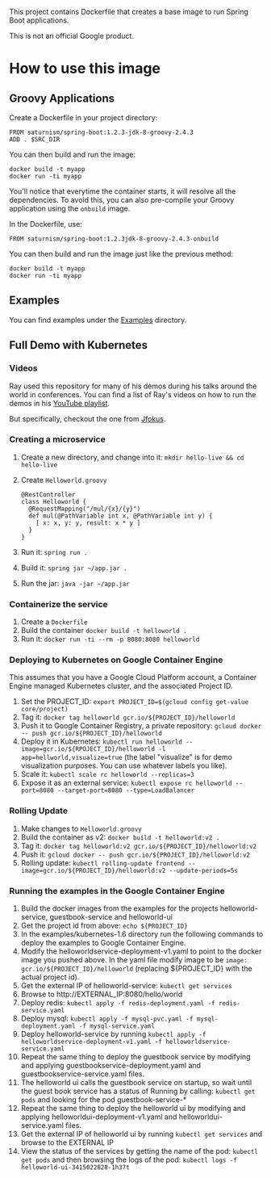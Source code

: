 This project contains Dockerfile that creates a base image to run Spring Boot applications.

This is not an official Google product.

How to use this image
=====================

Groovy Applications
-------------------
Create a Dockerfile in your project directory:

    FROM saturnism/spring-boot:1.2.3-jdk-8-groovy-2.4.3
    ADD . $SRC_DIR

You can then build and run the image:

    docker build -t myapp
    docker run -ti myapp

You'll notice that everytime the container starts, it will resolve all the dependencies.
To avoid this, you can also pre-compile your Groovy application using the `onbuild` image.

In the Dockerfile, use:

    FROM saturnism/spring-boot:1.2.3jdk-8-groovy-2.4.3-onbuild

You can then build and run the image just like the previous method:

    docker build -t myapp
    docker run -ti myapp


Examples
--------
You can find examples under the [Examples](examples/) directory.

Full Demo with Kubernetes
-------------------------
### Videos
Ray used this repository for many of his demos during his talks around the world in conferences. You can find a list of Ray's videos on how to run the demos in his [YouTube playlist](https://www.youtube.com/playlist?list=PL4uYfigiauVYH4OwOyq8FGbPQOn-JueEf).

But specifically, checkout the one from [Jfokus](https://www.youtube.com/watch?v=R2l-tL_1els&index=6&list=PL4uYfigiauVYH4OwOyq8FGbPQOn-JueEf).

### Creating a microservice
1. Create a new directory, and change into it: `mkdir hello-live && cd hello-live`
2. Create `Helloworld.groovy`
    ```
    @RestController
    class Helloworld {
      @RequestMapping("/mul/{x}/{y}")
      def mul(@PathVariable int x, @PathVariable int y) {
        [ x: x, y: y, result: x * y ]
      }
    }
    ```

3. Run it: `spring run .`
4. Build it: `spring jar ~/app.jar .`
5. Run the jar: `java -jar ~/app.jar`

### Containerize the service
1. Create a `Dockerfile`
2. Build the container `docker build -t helloworld .`
3. Run it: `docker run -ti --rm -p 8080:8080 helloworld`

### Deploying to Kubernetes on Google Container Engine
This assumes that you have a Google Cloud Platform account, a Container Engine managed Kubernetes cluster, and the associated Project ID.

1. Set the PROJECT_ID: `export PROJECT_ID=$(gcloud config get-value core/project)`
2. Tag it: `docker tag helloworld gcr.io/${PROJECT_ID}/helloworld`
3. Push it to Google Container Registry, a private repository: `gcloud docker -- push gcr.io/${PROJECT_ID}/helloworld`
4. Deploy it in Kubernetes: `kubectl run helloworld --image=gcr.io/${RPOJECT_ID}/helloworld -l app=hellworld,visualize=true` (the label "visualize" is for demo visualization purposes. You can use whatever labels you like).
5. Scale it: `kubectl scale rc helloworld --replicas=3`
6. Expose it as an external service: `kubectl expose rc helloworld --port=8080 --target-port=8080 --type=LoadBalancer`

### Rolling Update
1. Make changes to `Helloworld.groovy`
2. Build the container as v2: `docker build -t helloworld:v2 .`
3. Tag it: `docker tag helloworld:v2 gcr.io/${PROJECT_ID}/helloworld:v2`
4. Push it: `gcloud docker -- push gcr.io/${PROJECT_ID}/helloworld:v2`
5. Rolling update: `kubectl rolling-update frontend --image=gcr.io/${PROJECT_ID}/helloworld:v2 --update-periods=5s`

### Running the examples in the Google Container Engine

1. Build the docker images from the examples for the projects helloworld-service, guestbook-service and helloworld-ui
2. Get the project id from above: `echo ${PROJECT_ID}`
3. In the examples/kubernetes-1.6 directory run the following commands to deploy the examples to Google Container Engine.
4. Modify the helloworldservice-deployment-v1.yaml to point to the docker image you pushed above.  In the yaml file modify image to be `image: gcr.io/${PROJECT_ID}/helloworld` (replacing ${PROJECT_ID} with the actual project id).
5. Get the external IP of helloworld-service: `kubectl get services`
6. Browse to http://EXTERNAL_IP:8080/hello/world
7. Deploy redis: `kubectl apply -f redis-deployment.yaml -f redis-service.yaml`
8. Deploy mysql: `kubectl apply -f mysql-pvc.yaml -f mysql-deployment.yaml -f mysql-service.yaml`
9. Deploy helloworld-service by running `kubectl apply -f helloworldservice-deployment-v1.yaml -f helloworldservice-service.yaml`
10. Repeat the same thing to deploy the guestbook service by modifying and applying guestbookservice-deployment.yaml and guestbookservice-service.yaml files.
11. The helloworld ui calls the guestbook service on startup, so wait until the guest book service has a status of Running by calling: `kubectl get pods` and looking for the pod guestbook-service-*
12. Repeat the same thing to deploy the helloworld ui by modifying and applying  helloworldui-deployment-v1.yaml and helloworldui-service.yaml files.
11. Get the external IP of helloworld ui by running `kubectl get services` and browse to the EXTERNAL IP
12. View the status of the services by getting the name of the pod: `kubectl get pods` and then browsing the logs of the pod: `kubectl logs -f helloworld-ui-3415022828-1h37t `
